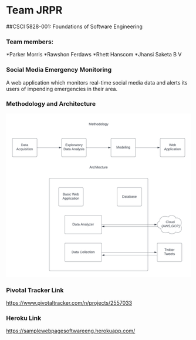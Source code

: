 # Team JRPR
##CSCI 5828-001: Foundations of Software Engineering
### Team members:
*Parker Morris 
*Rawshon Ferdaws
*Rhett Hanscom 
*Jhansi Saketa B V 
### Social Media Emergency Monitoring
A web application which monitors real-time social media data and alerts its users of impending emergencies in their area.
### Methodology and Architecture
![image](AlertingSystemDiag.png)
### Pivotal Tracker Link
https://www.pivotaltracker.com/n/projects/2557033
### Heroku Link
https://samplewebpagesoftwareeng.herokuapp.com/
